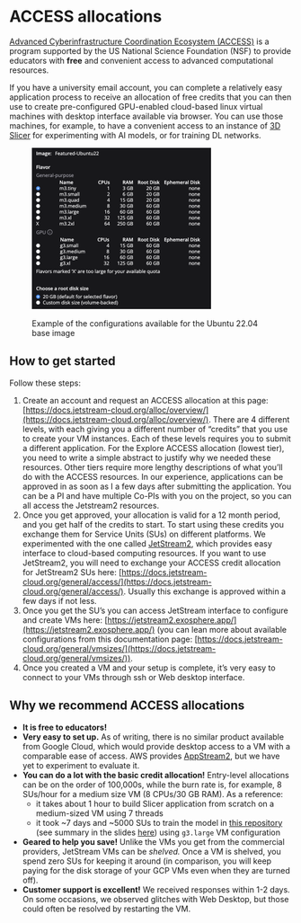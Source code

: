 # ACCESS allocations

[Advanced Cyberinfrastructure Coordination Ecosystem (ACCESS)](https://access-ci.org/) is a program supported by the US National Science Foundation (NSF) to provide educators with **free** and convenient access to advanced computational resources.

If you have a university email account, you can complete a relatively easy application process to receive an allocation of free credits that you can then use to create pre-configured GPU-enabled cloud-based linux virtual machines with desktop interface available via browser. You can use those machines, for example, to have a convenient access to an instance of [3D Slicer](https://www.slicer.org/) for experimenting with AI models, or for training DL networks.

<figure><img src="../.gitbook/assets/image.png" alt="" width="319"><figcaption><p>Example of the configurations available for the Ubuntu 22.04 base image</p></figcaption></figure>

## How to get started

Follow these steps:

1. Create an account and request an ACCESS allocation at this page: [https://docs.jetstream-cloud.org/alloc/overview/](https://docs.jetstream-cloud.org/alloc/overview/). There are 4 different levels, with each giving you a different number of “credits” that you use to create your VM instances. Each of these levels requires you to submit a different application. For the Explore ACCESS allocation (lowest tier), you need to write a simple abstract to justify why we needed these resources. Other tiers require more lengthy descriptions of what you’ll do with the ACCESS resources. In our experience, applications can be approved in as soon as I a few days after submitting the application. You can be a PI and have multiple Co-PIs with you on the project, so you can all access the Jetstream2 resources.
2. Once you get approved, your allocation is valid for a 12 month period, and you get half of the credits to start. To start using these credits you exchange them for Service Units (SUs) on different platforms. We experimented with the one called [JetStream2](https://jetstream-cloud.org/), which provides easy interface to cloud-based computing resources. If you want to use JetStream2, you will need to exchange your ACCESS credit allocation for JetStream2 SUs here: [https://docs.jetstream-cloud.org/general/access/](https://docs.jetstream-cloud.org/general/access/). Usually this exchange is approved within a few days if not less.
3. Once you get the SU’s you can access JetStream interface to configure and create VMs here: [https://jetstream2.exosphere.app/](https://jetstream2.exosphere.app/) (you can lean more about available configurations from this documentation page: [https://docs.jetstream-cloud.org/general/vmsizes/](https://docs.jetstream-cloud.org/general/vmsizes/)).
4. Once you created a VM and your setup is complete, it’s very easy to connect to your VMs through ssh or Web desktop interface.&#x20;

## Why we recommend ACCESS allocations

* **It is free to educators!**
* **Very easy to set up.** As of writing, there is no similar product available from Google Cloud, which would provide desktop access to a VM with a comparable ease of access. AWS provides [AppStream2](https://aws.amazon.com/appstream2/), but we have yet to experiment to evaluate it.
* **You can do a lot with the basic credit allocation!** Entry-level allocations can be on the order of 100,000s, while the burn rate is, for example, 8 SUs/hour for a medium size VM (8 CPUs/30 GB RAM). As a reference:&#x20;
  * it takes about 1 hour to build Slicer application from scratch on a medium-sized VM using 7 threads
  * it took \~7 days and \~5000 SUs to train the model in [this repository](https://github.com/pieper/nnmouse) (see summary in the slides [here](https://docs.google.com/presentation/d/1zlTCcGPwYRzuZnXhJ3RHJ7\_AQM4Nr8aU8Me1A6TQJjM/edit?usp=sharing)) using `g3.large` VM configuration
* **Geared to help you save!** Unlike the VMs you get from the commercial providers, JetStream VMs can be _shelved._ Once a VM is shelved, you spend zero SUs for keeping it around (in comparison, you will keep paying for the disk storage of your GCP VMs even when they are turned off).
* **Customer support is excellent!** We received responses within 1-2 days. On some occasions, we observed glitches with Web Desktop, but those could often be resolved by restarting the VM.
